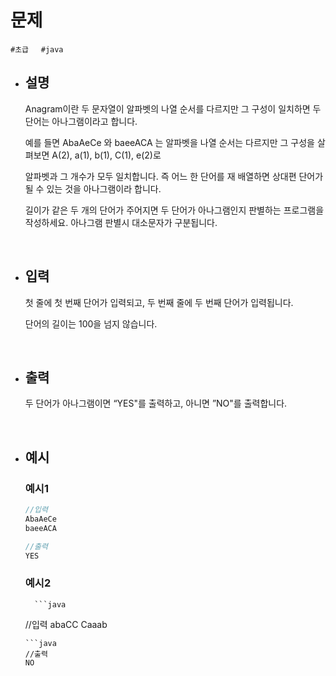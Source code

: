 # 문제

```#초급```&nbsp;&nbsp;&nbsp;&nbsp;&nbsp;```#java```

- ## 설명
        
   Anagram이란 두 문자열이 알파벳의 나열 순서를 다르지만 그 구성이 일치하면 두 단어는 아나그램이라고 합니다.

    예를 들면 AbaAeCe 와 baeeACA 는 알파벳을 나열 순서는 다르지만 그 구성을 살펴보면 A(2), a(1), b(1), C(1), e(2)로

    알파벳과 그 개수가 모두 일치합니다. 즉 어느 한 단어를 재 배열하면 상대편 단어가 될 수 있는 것을 아나그램이라 합니다.

    길이가 같은 두 개의 단어가 주어지면 두 단어가 아나그램인지 판별하는 프로그램을 작성하세요. 아나그램 판별시 대소문자가 구분됩니다.


<br/>
        
- ## 입력
        
    첫 줄에 첫 번째 단어가 입력되고, 두 번째 줄에 두 번째 단어가 입력됩니다.

    단어의 길이는 100을 넘지 않습니다.
    
<br/>

- ## 출력
        
    두 단어가 아나그램이면 “YES"를 출력하고, 아니면 ”NO"를 출력합니다.

<br/>
        
- ## 예시
    ### 예시1
    ```java
    //입력
    AbaAeCe
    baeeACA
    ```
    ```java
    //출력
    YES
    ```
    ### 예시2
        ```java
    //입력
    abaCC
    Caaab
    ```
    ```java
    //출력
    NO
    ```